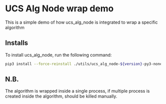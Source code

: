 # UCS Alg Node wrap demo

This is a simple demo of how ucs_alg_node is integrated to wrap a specific algorithm


## Installs
To install ucs_alg_node, run the following command:
```bash
pip3 install --force-reinstall ./utils/ucs_alg_node-${version}-py3-none-any.whl
```

## N.B.

The algorithm is wrapped inside a single process, if multiple process is created inside the algorithm, should be killed manually.
